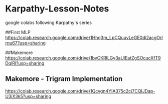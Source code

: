 # Karpathy-Lesson-Notes
google colabs following Karpathy's series 


##First MLP
https://colab.research.google.com/drive/1Hhq3m_LpCQuuvLeGE0di2acgOrlrnu67?usp=sharing

##Makemore
https://colab.research.google.com/drive/1bvCKRILGy3aUlEatZgSOcucXfT9DqlRl?usp=sharing

## Makemore - Trigram Implementation
https://colab.research.google.com/drive/1Qcvgn4YIA375c2cj7CQIJDap-U3iX3k5?usp=sharing
